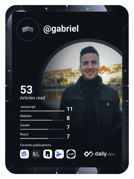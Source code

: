 <a href="https://thegabriel.dev"><img src="https://github.com/gabrielbahniuk/gabrielbahniuk/blob/master/devcard.svg" width="400" alt="Gabriel Bahniuk's Dev Card"/></a>
